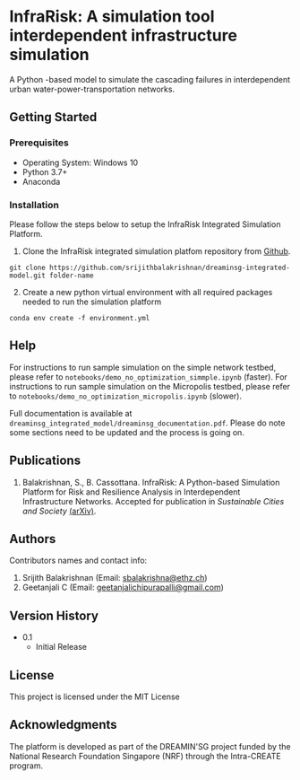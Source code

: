 # InfraRisk: A simulation tool interdependent infrastructure simulation

A Python -based model to simulate the cascading failures in interdependent urban water-power-transportation networks.

## Getting Started

### Prerequisites

- Operating System: Windows 10
- Python 3.7+
- Anaconda

### Installation

Please follow the steps below to setup the InfraRisk Integrated Simulation Platform.

 1. Clone the InfraRisk integrated simulation platfom repository from [Github](https://github.com/srijithbalakrishnan/dreaminsg-integrated-model.git).

```
git clone https://github.com/srijithbalakrishnan/dreaminsg-integrated-model.git folder-name
```

 2. Create a new python virtual environment with all required packages needed to run the simulation platform

 ```
 conda env create -f environment.yml
 ```

## Help

For instructions to run sample simulation on the simple network testbed, please refer to ```notebooks/demo_no_optimization_simmple.ipynb``` (faster). For instructions to run sample simulation on the Micropolis testbed, please refer to ```notebooks/demo_no_optimization_micropolis.ipynb``` (slower).

Full documentation is available at ```dreaminsg_integrated_model/dreaminsg_documentation.pdf```. Please do note some sections need to be updated and the process is going on.

## Publications

1. Balakrishnan, S., B. Cassottana. InfraRisk: A Python-based Simulation Platform for Risk and Resilience Analysis in Interdependent Infrastructure Networks. Accepted for publication in *Sustainable Cities and Society* [(arXiv)](https://doi.org/10.48550/arXiv.2205.04717).

## Authors

Contributors names and contact info:

1. Srijith Balakrishnan (Email: sbalakrishna@ethz.ch)
2. Geetanjali C (Email: geetanjalichipurapalli@gmail.com)

## Version History

- 0.1
  - Initial Release

## License

This project is licensed under the MIT License

## Acknowledgments

The platform is developed as part of the DREAMIN'SG project funded by the National Research Foundation Singapore (NRF) through the Intra-CREATE program.

